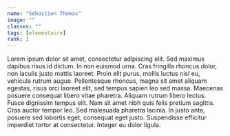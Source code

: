 ```yaml
---
name: "Sébastien Thomas"
image: ""
classes: ""
tags: [elementaire]
rank: 1
---
```


Lorem ipsum dolor sit amet, consectetur adipiscing elit. Sed maximus dapibus risus id dictum. In non euismod urna. Cras fringilla rhoncus dolor, non iaculis justo mattis laoreet. Proin elit purus, mollis luctus nisl eu, vehicula rutrum augue. Pellentesque rhoncus, magna sit amet aliquam egestas, risus orci laoreet elit, sed tempus sapien leo sed massa. Maecenas posuere consequat libero vitae pharetra. Aliquam rutrum libero lectus. Fusce dignissim tempus elit. Nam sit amet nibh quis felis pretium sagittis. Cras auctor tempor leo. Sed malesuada pharetra lacinia. In justo ante, posuere sed lobortis eget, consequat eget justo. Suspendisse efficitur imperdiet tortor at consectetur. Integer eu dolor ligula.